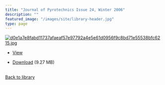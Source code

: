 ```yaml
---
title: "Journal of Pyrotechnics Issue 24, Winter 2006"
description: ""
featured_image: "/images/site/library-header.jpg"
type: page
---
```


<a href="https://drive.google.com/file/d/1yE_YXMBaVHKD_ESKcUwxhDF2XBFBm-p9/view" target="_blank">![d0e1a7e8fabd11737afaeaf57e97792a4e5e61d0956f9c8bd71e55538bfc6215.jpg](/images/library/d0e1a7e8fabd11737afaeaf57e97792a4e5e61d0956f9c8bd71e55538bfc6215.jpg)</a>
* <a href="https://drive.google.com/file/d/1yE_YXMBaVHKD_ESKcUwxhDF2XBFBm-p9/view" target="_blank">View</a>

* [Download](https://drive.google.com/uc?export=download&id=1yE_YXMBaVHKD_ESKcUwxhDF2XBFBm-p9) (9.27 MB)

<br />[Back to library](/library/)
